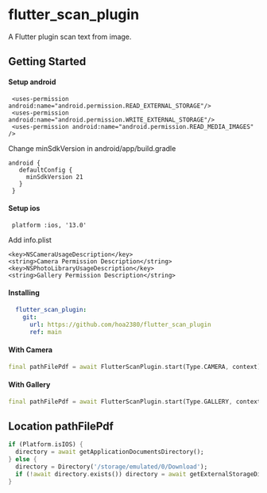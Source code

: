 # flutter_scan_plugin

A Flutter plugin scan text from image.

## Getting Started

#### Setup android
```android
 <uses-permission android:name="android.permission.READ_EXTERNAL_STORAGE"/>
 <uses-permission android:name="android.permission.WRITE_EXTERNAL_STORAGE"/>
 <uses-permission android:name="android.permission.READ_MEDIA_IMAGES" />
```
Change minSdkVersion in android/app/build.gradle
```android
android {                                                                                     
   defaultConfig {                                                                             
     minSdkVersion 21                                                                         
   }                                                                                           
 }   
```
#### Setup ios

```podfile
 platform :ios, '13.0'
```
Add info.plist
```
<key>NSCameraUsageDescription</key>
<string>Camera Permission Description</string>
<key>NSPhotoLibraryUsageDescription</key>
<string>Gallery Permission Description</string>
```

#### Installing

```yaml
  flutter_scan_plugin:
    git:
      url: https://github.com/hoa2380/flutter_scan_plugin
      ref: main
```
#### With Camera

```dart
final pathFilePdf = await FlutterScanPlugin.start(Type.CAMERA, context);
```
#### With Gallery

```dart
final pathFilePdf = await FlutterScanPlugin.start(Type.GALLERY, context);
```
## Location pathFilePdf
```dart
if (Platform.isIOS) {
  directory = await getApplicationDocumentsDirectory();
} else {
  directory = Directory('/storage/emulated/0/Download');
  if (!await directory.exists()) directory = await getExternalStorageDirectory();
}
```


